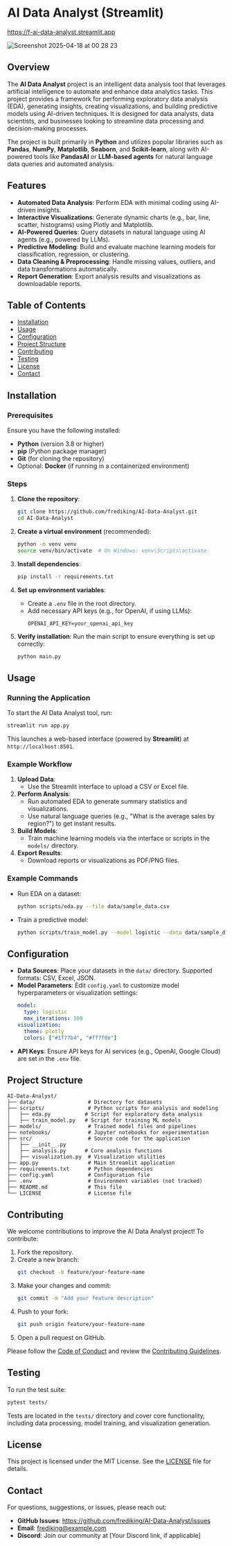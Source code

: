 # AI Data Analyst (Streamlit)
https://f-ai-data-analyst.streamlit.app

![Screenshot 2025-04-18 at 00 28 23](https://github.com/user-attachments/assets/f1d2ea7a-7eb1-4a9f-94cf-1b25bc83e738)

## Overview
The **AI Data Analyst** project is an intelligent data analysis tool that leverages artificial intelligence to automate and enhance data analytics tasks. This project provides a framework for performing exploratory data analysis (EDA), generating insights, creating visualizations, and building predictive models using AI-driven techniques. It is designed for data analysts, data scientists, and businesses looking to streamline data processing and decision-making processes.

The project is built primarily in **Python** and utilizes popular libraries such as **Pandas**, **NumPy**, **Matplotlib**, **Seaborn**, and **Scikit-learn**, along with AI-powered tools like **PandasAI** or **LLM-based agents** for natural language data queries and automated analysis.

## Features
- **Automated Data Analysis**: Perform EDA with minimal coding using AI-driven insights.
- **Interactive Visualizations**: Generate dynamic charts (e.g., bar, line, scatter, histograms) using Plotly and Matplotlib.
- **AI-Powered Queries**: Query datasets in natural language using AI agents (e.g., powered by LLMs).
- **Predictive Modeling**: Build and evaluate machine learning models for classification, regression, or clustering.
- **Data Cleaning & Preprocessing**: Handle missing values, outliers, and data transformations automatically.
- **Report Generation**: Export analysis results and visualizations as downloadable reports.

## Table of Contents
- [Installation](#installation)
- [Usage](#usage)
- [Configuration](#configuration)
- [Project Structure](#project-structure)
- [Contributing](#contributing)
- [Testing](#testing)
- [License](#license)
- [Contact](#contact)

## Installation

### Prerequisites
Ensure you have the following installed:
- **Python** (version 3.8 or higher)
- **pip** (Python package manager)
- **Git** (for cloning the repository)
- Optional: **Docker** (if running in a containerized environment)

### Steps
1. **Clone the repository**:
   ```bash
   git clone https://github.com/frediking/AI-Data-Analyst.git
   cd AI-Data-Analyst
   ```

2. **Create a virtual environment** (recommended):
   ```bash
   python -m venv venv
   source venv/bin/activate  # On Windows: venv\Scripts\activate
   ```

3. **Install dependencies**:
   ```bash
   pip install -r requirements.txt
   ```

4. **Set up environment variables**:
   - Create a `.env` file in the root directory.
   - Add necessary API keys (e.g., for OpenAI, if using LLMs):
     ```plaintext
     OPENAI_API_KEY=your_openai_api_key
     ```

5. **Verify installation**:
   Run the main script to ensure everything is set up correctly:
   ```bash
   python main.py
   ```

## Usage

### Running the Application
To start the AI Data Analyst tool, run:
```bash
streamlit run app.py
```
This launches a web-based interface (powered by **Streamlit**) at `http://localhost:8501`.

### Example Workflow
1. **Upload Data**:
   - Use the Streamlit interface to upload a CSV or Excel file.
2. **Perform Analysis**:
   - Run automated EDA to generate summary statistics and visualizations.
   - Use natural language queries (e.g., "What is the average sales by region?") to get instant results.
3. **Build Models**:
   - Train machine learning models via the interface or scripts in the `models/` directory.
4. **Export Results**:
   - Download reports or visualizations as PDF/PNG files.

### Example Commands
- Run EDA on a dataset:
  ```bash
  python scripts/eda.py --file data/sample_data.csv
  ```
- Train a predictive model:
  ```bash
  python scripts/train_model.py --model logistic --data data/sample_data.csv
  ```

## Configuration
- **Data Sources**: Place your datasets in the `data/` directory. Supported formats: CSV, Excel, JSON.
- **Model Parameters**: Edit `config.yaml` to customize model hyperparameters or visualization settings:
  ```yaml
  model:
    type: logistic
    max_iterations: 100
  visualization:
    theme: plotly
    colors: ["#1f77b4", "#ff7f0e"]
  ```
- **API Keys**: Ensure API keys for AI services (e.g., OpenAI, Google Cloud) are set in the `.env` file.

## Project Structure
```plaintext
AI-Data-Analyst/
├── data/                 # Directory for datasets
├── scripts/              # Python scripts for analysis and modeling
│   ├── eda.py           # Script for exploratory data analysis
│   ├── train_model.py   # Script for training ML models
├── models/               # Trained model files and pipelines
├── notebooks/            # Jupyter notebooks for experimentation
├── src/                  # Source code for the application
│   ├── __init__.py
│   ├── analysis.py      # Core analysis functions
│   ├── visualization.py  # Visualization utilities
├── app.py                # Main Streamlit application
├── requirements.txt      # Python dependencies
├── config.yaml           # Configuration file
├── .env                  # Environment variables (not tracked)
├── README.md             # This file
└── LICENSE               # License file
```

## Contributing
We welcome contributions to improve the AI Data Analyst project! To contribute:
1. Fork the repository.
2. Create a new branch:
   ```bash
   git checkout -b feature/your-feature-name
   ```
3. Make your changes and commit:
   ```bash
   git commit -m "Add your feature description"
   ```
4. Push to your fork:
   ```bash
   git push origin feature/your-feature-name
   ```
5. Open a pull request on GitHub.

Please follow the [Code of Conduct](CODE_OF_CONDUCT.md) and review the [Contributing Guidelines](CONTRIBUTING.md).

## Testing
To run the test suite:
```bash
pytest tests/
```
Tests are located in the `tests/` directory and cover core functionality, including data processing, model training, and visualization generation.

## License
This project is licensed under the MIT License. See the [LICENSE](LICENSE) file for details.

## Contact
For questions, suggestions, or issues, please reach out:
- **GitHub Issues**: https://github.com/frediking/AI-Data-Analyst/issues
- **Email**: frediking@example.com
- **Discord**: Join our community at [Your Discord link, if applicable]
